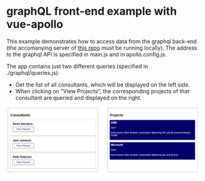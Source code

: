 # graphQL front-end example with vue-apollo

This example demonstrates how to access data from the graphql back-end (the accomanying server of [this repo](https://github.com/felixsc1/Database_graphql) must be running locally). The address to the graphql API is specified in main.js and in apollo.config.js.

The app contains just two different queries (specified in ./graphql/queries.js):

- Get the list of all consultants, which will be displayed on the left side.
- When clicking on "View Projects", the corresponding projects of that consultant are queried and displayed on the right.

![screenshot](screenshot.PNG)
